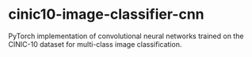 # cinic10-image-classifier-cnn
PyTorch implementation of convolutional neural networks trained on the CINIC-10 dataset for multi-class image classification. 

